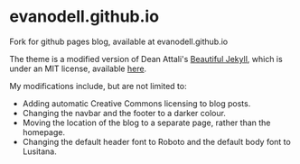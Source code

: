 # evanodell.github.io
Fork for github pages blog, available at evanodell.github.io

The theme is a modified version of Dean Attali's [Beautiful Jekyll](https://github.com/daattali/beautiful-jekyll), which is  under an MIT license, available [here](https://github.com/EvanOdell/evanodell.github.io/blob/master/theme/LICENSE).

My modifications include, but are not limited to:
 * Adding automatic Creative Commons licensing to blog posts.
 * Changing the navbar and the footer to a darker colour.
 * Moving the location of the blog to a separate page, rather than the homepage.
 * Changing the default header font to Roboto and the default body font to Lusitana.

